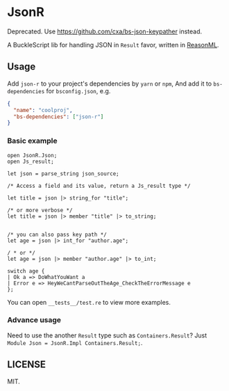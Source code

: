 # JsonR

Deprecated. Use <https://github.com/cxa/bs-json-keypather> instead.

A BuckleScript lib for handling JSON in `Result` favor, written in [ReasonML](http://facebook.github.io/reason/).

## Usage

Add `json-r` to your project's dependencies by `yarn` or `npm`, And add it to `bs-dependencies` for `bsconfig.json`, e.g.

```json
{
  "name": "coolproj",
  "bs-dependencies": ["json-r"]
}
```

### Basic example

```reason
open JsonR.Json;
open Js_result;

let json = parse_string json_source;

/* Access a field and its value, return a Js_result type */

let title = json |> string_for "title";

/* or more verbose */
let title = json |> member "title" |> to_string;


/* you can also pass key path */
let age = json |> int_for "author.age";

/ * or */
let age = json |> member "author.age" |> to_int;

switch age {
| Ok a => DoWhatYouWant a
| Error e => HeyWeCantParseOutTheAge_CheckTheErrorMessage e
};
```

You can open `__tests__/test.re` to view more examples.

### Advance usage

Need to use the another `Result` type such as `Containers.Result`? Just `Module Json = JsonR.Impl Containers.Result;`.

## LICENSE

MIT.
